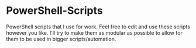# PowerShell-Scripts
PowerShell scripts that I use for work.
Feel free to edit and use these scripts however you like. I'll try to make them as modular as possible to allow for them to be used in bigger scripts/automation.
